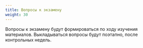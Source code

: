 ```yaml
---
title: Вопросы к экзамену
weight: 30
---
```


Вопросы к экзамену будут формироваться по ходу изучения материалов. Выкладываться вопросы будут поэтапно, после контрольных недель.